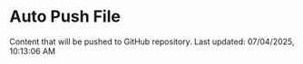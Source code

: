 # Auto Push File

Content that will be pushed to GitHub repository.
Last updated: 07/04/2025, 10:13:06 AM